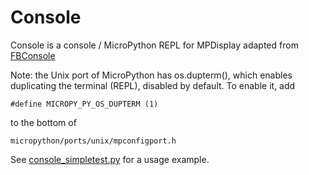 # Console
Console is a console / MicroPython REPL for MPDisplay adapted from [FBConsole](https://github.com/boochow/FBConsole)

Note: the Unix port of MicroPython has os.dupterm(), which enables duplicating the terminal (REPL), disabled by default.  To enable it, add
```
#define MICROPY_PY_OS_DUPTERM (1)
```
to the bottom of 
```
micropython/ports/unix/mpconfigport.h
```

See [console_simpletest.py](examples/console_simpletest.py) for a usage example.
